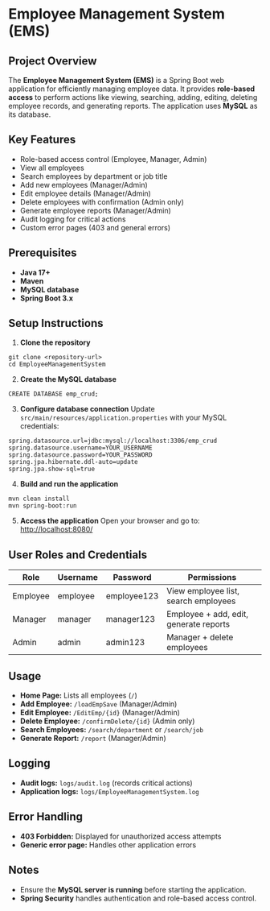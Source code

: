 # Employee Management System (EMS)

## Project Overview

The **Employee Management System (EMS)** is a Spring Boot web application for efficiently managing employee data. It provides **role-based access** to perform actions like viewing, searching, adding, editing, deleting employee records, and generating reports. The application uses **MySQL** as its database.

## Key Features

- Role-based access control (Employee, Manager, Admin)
- View all employees
- Search employees by department or job title
- Add new employees (Manager/Admin)
- Edit employee details (Manager/Admin)
- Delete employees with confirmation (Admin only)
- Generate employee reports (Manager/Admin)
- Audit logging for critical actions
- Custom error pages (403 and general errors)

## Prerequisites

- **Java 17+**
- **Maven**
- **MySQL database**
- **Spring Boot 3.x**

## Setup Instructions

1. **Clone the repository**

```
git clone <repository-url>
cd EmployeeManagementSystem
```

2. **Create the MySQL database**

```
CREATE DATABASE emp_crud;
```

3. **Configure database connection** Update `src/main/resources/application.properties` with your MySQL credentials:

```
spring.datasource.url=jdbc:mysql://localhost:3306/emp_crud
spring.datasource.username=YOUR_USERNAME
spring.datasource.password=YOUR_PASSWORD
spring.jpa.hibernate.ddl-auto=update
spring.jpa.show-sql=true
```

4. **Build and run the application**

```
mvn clean install
mvn spring-boot:run
```

5. **Access the application** Open your browser and go to: [http://localhost:8080/](http://localhost:8080/)

## User Roles and Credentials

| Role     | Username | Password    | Permissions                            |
| -------- | -------- | ----------- | -------------------------------------- |
| Employee | employee | employee123 | View employee list, search employees   |
| Manager  | manager  | manager123  | Employee + add, edit, generate reports |
| Admin    | admin    | admin123    | Manager + delete employees             |

## Usage

- **Home Page:** Lists all employees (`/`)
- **Add Employee:** `/loadEmpSave` (Manager/Admin)
- **Edit Employee:** `/EditEmp/{id}` (Manager/Admin)
- **Delete Employee:** `/confirmDelete/{id}` (Admin only)
- **Search Employees:** `/search/department` or `/search/job`
- **Generate Report:** `/report` (Manager/Admin)

## Logging

- **Audit logs:** `logs/audit.log` (records critical actions)
- **Application logs:** `logs/EmployeeManagementSystem.log`

## Error Handling

- **403 Forbidden:** Displayed for unauthorized access attempts
- **Generic error page:** Handles other application errors

## Notes

- Ensure the **MySQL server is running** before starting the application.
- **Spring Security** handles authentication and role-based access control.

